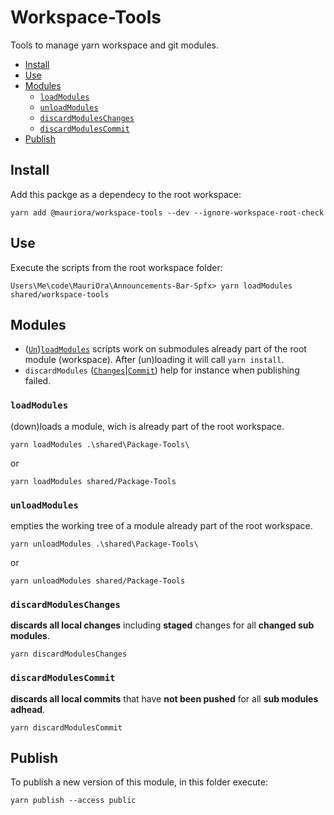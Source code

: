 # Workspace-Tools

Tools to manage yarn workspace and git modules.

- [Install](#install)
- [Use](#use)
- [Modules](#modules)
  - [`loadModules`](#loadmodules)
  - [`unloadModules`](#unloadmodules)
  - [`discardModulesChanges`](#discardmoduleschanges)
  - [`discardModulesCommit`](#discardmodulescommit)
- [Publish](#publish)

## Install

Add this packge as a dependecy to the root workspace:

`yarn add @mauriora/workspace-tools --dev --ignore-workspace-root-check`

## Use

Execute the scripts from the root workspace folder:

```shell
Users\Me\code\MauriOra\Announcements-Bar-Spfx> yarn loadModules shared/workspace-tools
```

## Modules

- ([`Un`]($unloadmodules))[`loadModules`](#loadmodules) scripts work on submodules already part of the root module (workspace).
After (un)loading it will call `yarn install`.
- `discardModules` ([`Changes`](#discardmoduleschanges)|[`Commit`]($discardmodulescommit)) help for instance when publishing failed.

### `loadModules`

(down)loads a module, wich is already part of the root workspace.

```shell
yarn loadModules .\shared\Package-Tools\
```

or

```shell
yarn loadModules shared/Package-Tools
```

### `unloadModules`

empties the working tree of a module already part of the root workspace.

```shell
yarn unloadModules .\shared\Package-Tools\
```

or

```shell
yarn unloadModules shared/Package-Tools
```

### `discardModulesChanges`

**discards all local changes** including **staged** changes for all **changed sub modules**.

```shell
yarn discardModulesChanges
```

### `discardModulesCommit`

**discards all local commits** that have **not been pushed** for all **sub modules adhead**.

```shell
yarn discardModulesCommit
```

## Publish

To publish a new version of this module, in this folder execute:

```shell
yarn publish --access public
```
